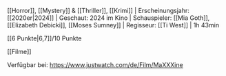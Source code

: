 
[[Horror]], [[Mystery]] & [[Thriller]], [[Krimi]] | Erscheinungsjahr: [[2020er|2024]] | Geschaut: 2024 im Kino | Schauspieler: [[Mia Goth]], [[Elizabeth Debicki]], [[Moses Sumney]] | Regisseur: [[Ti West]] | 1h 43min

[[6 Punkte|6,7]]/10 Punkte


[[Filme]]

Verfügbar bei: https://www.justwatch.com/de/Film/MaXXXine